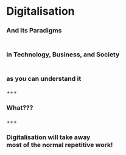 # Digitalisation

### And Its Paradigms
### <br>in Technology, Business, and Society
### <br>as you can understand it

+++

### What???

+++

### Digitalisation will take away<br> most of the normal repetitive work!
